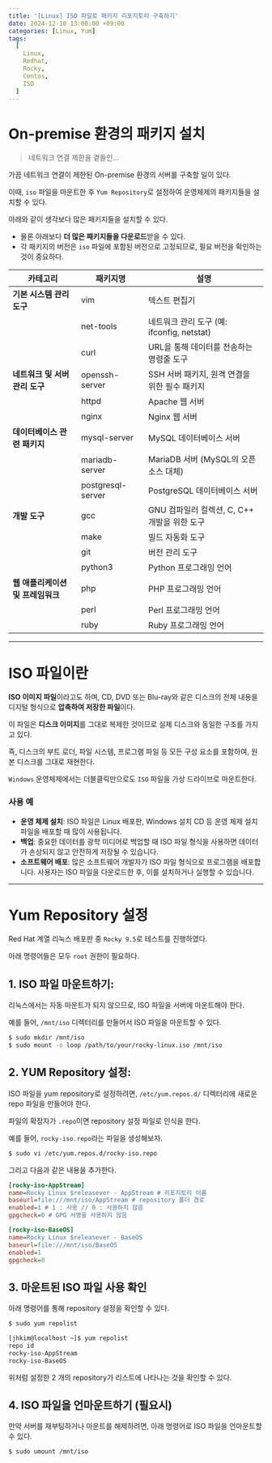 ```yaml
---
title: '[Linux] ISO 파일로 패키지 리포지토리 구축하기'
date: 2024-12-10 13:00:00 +09:00
categories: [Linux, Yum]
tags:
  [
    Linux,
    Redhat,
    Rocky,
    Centos,
    ISO
  ]
---
```


# On-premise 환경의 패키지 설치
> 네트워크 연결 제한을 곁들인...

가끔 네트워크 연결이 제한된 On-premise 환경의 서버를 구축할 일이 있다.

이때, `iso` 파일을 마운트한 후 `Yum Repository`로 설정하여 운영체제의 패키지들을 설치할 수 있다.

아래와 같이 생각보다 많은 패키지들을 설치할 수 있다.
  - 물론 아래보다 **더 많은 패키지들을 다운로드**받을 수 있다.
  - 각 패키지의 버전은 `iso` 파일에 포함된 버전으로 고정되므로, 필요 버전을 확인하는 것이 중요하다.

| **카테고리**               | **패키지명**              | **설명**                                        |
|----------------------------|---------------------------|-----------------------------------------------|
| **기본 시스템 관리 도구**   | vim                       | 텍스트 편집기                                   |
|                            | net-tools                 | 네트워크 관리 도구 (예: ifconfig, netstat)      |
|                            | curl                      | URL을 통해 데이터를 전송하는 명령줄 도구         |
| **네트워크 및 서버 관리 도구**| openssh-server            | SSH 서버 패키지, 원격 연결을 위한 필수 패키지   |
|                            | httpd                     | Apache 웹 서버                                 |
|                            | nginx                     | Nginx 웹 서버                                  |
| **데이터베이스 관련 패키지**  | mysql-server              | MySQL 데이터베이스 서버                        |
|                            | mariadb-server            | MariaDB 서버 (MySQL의 오픈소스 대체)            |
|                            | postgresql-server         | PostgreSQL 데이터베이스 서버                    |
| **개발 도구**               | gcc                       | GNU 컴파일러 컬렉션, C, C++ 개발을 위한 도구     |
|                            | make                      | 빌드 자동화 도구                                |
|                            | git                       | 버전 관리 도구                                  |
|                            | python3                   | Python 프로그래밍 언어                          |
| **웹 애플리케이션 및 프레임워크** | php                       | PHP 프로그래밍 언어                        |
|                            | perl                      | Perl 프로그래밍 언어                            |
|                            | ruby                      | Ruby 프로그래밍 언어                            |

---

# ISO 파일이란

**ISO 이미지 파일**이라고도 하며, CD, DVD 또는 Blu-ray와 같은 디스크의 전체 내용을 디지털 형식으로 **압축하여 저장한 파일**이다. 

이 파일은 **디스크 이미지**를 그대로 복제한 것이므로 실제 디스크와 동일한 구조를 가지고 있다.

즉, 디스크의 부트 로더, 파일 시스템, 프로그램 파일 등 모든 구성 요소를 포함하여, 원본 디스크를 그대로 재현한다.

`Windows` 운영체제에서는 더블클릭만으로도 `ISO` 파일을 가상 드라이브로 마운트한다.

### 사용 예
- **운영 체제 설치**: ISO 파일은 Linux 배포판, Windows 설치 CD 등 운영 체제 설치 파일을 배포할 때 많이 사용됩니다.
- **백업**: 중요한 데이터를 광학 미디어로 백업할 때 ISO 파일 형식을 사용하면 데이터가 손상되지 않고 안전하게 저장될 수 있습니다.
- **소프트웨어 배포**: 많은 소프트웨어 개발자가 ISO 파일 형식으로 프로그램을 배포합니다. 사용자는 ISO 파일을 다운로드한 후, 이를 설치하거나 실행할 수 있습니다.


---

# Yum Repository 설정

Red Hat 계열 리눅스 배포판 중 `Rocky 9.5`로 테스트를 진행하였다.

아래 명령어들은 모두 `root` 권한이 필요하다.

## 1. **ISO 파일 마운트하기:**
리눅스에서는 자동 마운트가 되지 않으므로, ISO 파일을 서버에 마운트해야 한다. 

예를 들어, `/mnt/iso` 디렉터리를 만들어서 ISO 파일을 마운트할 수 있다.

```bash
$ sudo mkdir /mnt/iso
$ sudo mount -o loop /path/to/your/rocky-linux.iso /mnt/iso
```

## 2. **YUM Repository 설정:**
ISO 파일을 yum repository로 설정하려면, `/etc/yum.repos.d/` 디렉터리에 새로운 repo 파일을 만들어야 한다.

파일의 확장자가 `.repo`이면 repository 설정 파일로 인식을 한다.

예를 들어, `rocky-iso.repo`라는 파일을 생성해보자.

```bash
$ sudo vi /etc/yum.repos.d/rocky-iso.repo
```

그리고 다음과 같은 내용을 추가한다.

```ini
[rocky-iso-AppStream]
name=Rocky Linux $releasever - AppStream # 리포지토리 이름
baseurl=file:///mnt/iso/AppStream # repository 폴더 경로
enabled=1 # 1 : 사용 // 0 : 사용하지 않음
gpgcheck=0 # GPG 서명을 사용하지 않음

[rocky-iso-BaseOS]
name=Rocky Linux $releasever - BaseOS
baseurl=file:///mnt/iso/BaseOS
enabled=1
gpgcheck=0
```

## 3. **마운트된 ISO 파일 사용 확인**
아래 명령어를 통해 repository 설정을 확인할 수 있다.

```bash
$ sudo yum repolist

[jhkim@localhost ~]$ yum repolist
repo id                                                                                                                            repo name
rocky-iso-AppStream                                                                                                                Rocky Linux 9 - AppStream
rocky-iso-BaseOS                                                                                                                   Rocky Linux 9 - BaseOS
```

위처럼 설정한 2 개의 repository가 리스트에 나타나는 것을 확인할 수 있다.

## 4. **ISO 파일을 언마운트하기 (필요시)**
만약 서버를 재부팅하거나 마운트를 해제하려면, 아래 명령어로 ISO 파일을 언마운트할 수 있다.

```bash
$ sudo umount /mnt/iso
```